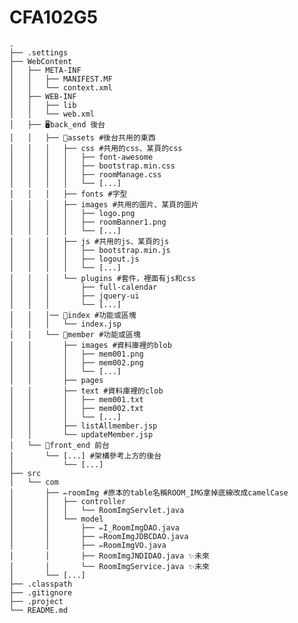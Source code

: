 # CFA102G5
    .
    ├── .settings
    ├── WebContent
    │   ├── META-INF
    │   │   ├── MANIFEST.MF
    │   │   └── context.xml
    │   ├── WEB-INF
    │   │   ├── lib
    │   │   └── web.xml
    │   ├── 🖥️back_end 後台
    │   │   ├── 📁assets #後台共用的東西
    │   │   │   ├── css #共用的css、某頁的css
    │   │   │   │   ├── font-awesome
    │   │   │   │   ├── bootstrap.min.css
    │   │   │   │   ├── roomManage.css
    │   │   │   │   └── [...]
    │   │   │   ├── fonts #字型
    │   │   │   ├── images #共用的圖片、某頁的圖片
    │   │   │   │   ├── logo.png
    │   │   │   │   ├── roomBanner1.png
    │   │   │   │   └── [...]
    │   │   │   ├── js #共用的js、某頁的js
    │   │   │   │   ├── bootstrap.min.js
    │   │   │   │   ├── logout.js
    │   │   │   │   └── [...]
    │   │   │   └── plugins #套件，裡面有js和css
    │   │   │       ├── full-calendar
    │   │   │       ├── jquery-ui
    │   │   │       └── [...]
    │   │   │── 📁index #功能或區塊
    │   │   │   └── index.jsp
    │   │   └── 📁member #功能或區塊
    │   │       ├── images #資料庫裡的blob
    │   │       │   ├── mem001.png
    │   │       │   ├── mem002.png
    │   │       │   └── [...]
    │   │       ├── pages
    │   │       ├── text #資料庫裡的clob
    │   │       │   ├── mem001.txt
    │   │       │   ├── mem002.txt
    │   │       │   └── [...]
    │   │       ├── listAllmember.jsp
    │   │       └── updateMember.jsp
    │   └── 🛒front_end 前台
    │       └── [...] #架構參考上方的後台
    │           └── [...]
    ├── src
    │   └── com
    │       ├── ✏️roomImg #原本的table名稱ROOM_IMG拿掉底線改成camelCase
    │       │   ├── controller
    │       │   │   └── RoomImgServlet.java
    │       │   └── model
    │       │       ├── ✏️I_RoomImgDAO.java
    │       │       ├── ✏️RoomImgJDBCDAO.java
    │       │       ├── ✏️RoomImgVO.java
    │       │       ├── RoomImgJNDIDAO.java ✨未來    
    │       │       └── RoomImgService.java ✨未來    
    │       └── [...]
    ├── .classpath
    ├── .gitignore
    ├── .project
    └── README.md
